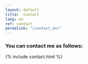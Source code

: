 ```yaml
---
layout: default
title:  Contact
lang: en
ref: contact
permalink: "/contact_en/"
---
```

<h3>You can contact me as follows:</h3>
{% include contact.html %}
